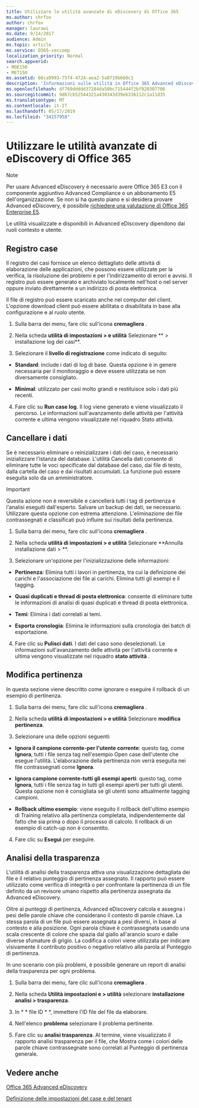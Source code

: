 ```yaml
---
title: Utilizzare le utilità avanzate di eDiscovery di Office 365
ms.author: chrfox
author: chrfox
manager: laurawi
ms.date: 9/14/2017
audience: Admin
ms.topic: article
ms.service: O365-seccomp
localization_priority: Normal
search.appverid:
- MOE150
- MET150
ms.assetid: 66ca9993-75f4-4724-aea2-5a0719b660c1
description: 'Informazioni sulle utilità in Office 365 Advanced eDiscovery, tra cui log di caso, dati di cancellazione, errori di processo, modifica della pertinenza e analisi della trasparenza.  '
ms.openlocfilehash: df769ddddd37284da50bc715444f2bf928307706
ms.sourcegitcommit: 9d67cb52544321a430343d39eb336112c1a11d35
ms.translationtype: MT
ms.contentlocale: it-IT
ms.lasthandoff: 05/17/2019
ms.locfileid: "34157958"
---
```

# <a name="use-office-365-advanced-ediscovery-utilities"></a>Utilizzare le utilità avanzate di eDiscovery di Office 365

> [!NOTE]
> Per usare Advanced eDiscovery è necessario avere Office 365 E3 con il componente aggiuntivo Advanced Compliance o un abbonamento E5 dell'organizzazione. Se non si ha questo piano e si desidera provare Advanced eDiscovery, è possibile [richiedere una valutazione di Office 365 Enterprise E5](https://go.microsoft.com/fwlink/p/?LinkID=698279). 
  
Le utilità visualizzate e disponibili in Advanced eDiscovery dipendono dai ruoli contesto e utente.
  
## <a name="case-log"></a>Registro case

Il registro dei casi fornisce un elenco dettagliato delle attività di elaborazione delle applicazioni, che possono essere utilizzate per la verifica, la risoluzione dei problemi e per l'indirizzamento di errori e avvisi. Il registro può essere generato e archiviato localmente nell'host o nel server oppure inviato direttamente a un indirizzo di posta elettronica.
  
Il file di registro può essere scaricato anche nel computer del client. L'opzione download client può essere abilitata o disabilitata in base alla configurazione e al ruolo utente.
  
1. Sulla barra dei menu, fare clic sull'icona **cremagliera** . 
    
2. Nella scheda **utilità di impostazioni \> e utilità** Selezionare ** \> installazione log dei casi**.
    
3. Selezionare il **livello di registrazione** come indicato di seguito: 
    
  - **Standard**: include i dati di log di base. Questa opzione è in genere necessaria per il monitoraggio e deve essere utilizzata se non diversamente consigliato.
    
  - **Minimal**: utilizzato per casi molto grandi e restituisce solo i dati più recenti.
    
4. Fare clic su **Run case log**. Il log viene generato e viene visualizzato il percorso. Le informazioni sull'avanzamento delle attività per l'attività corrente e ultima vengono visualizzate nel riquadro Stato attività.
    
## <a name="clear-data"></a>Cancellare i dati

Se è necessario eliminare o reinizializzare i dati del caso, è necessario inizializzare l'istanza del database. L'utilità Cancella dati consente di eliminare tutte le voci specificate dal database del caso, dai file di testo, dalla cartella del caso e dai risultati accumulati. La funzione può essere eseguita solo da un amministratore.
  
> [!IMPORTANT]
> Questa azione non è reversibile e cancellerà tutti i tag di pertinenza e l'analisi eseguiti dall'esperto. Salvare un backup dei dati, se necessario. Utilizzare questa opzione con estrema attenzione. L'eliminazione dei file contrassegnati e classificati può influire sui risultati della pertinenza. 
  
1. Sulla barra dei menu, fare clic sull'icona **cremagliera** . 
    
2. Nella scheda **utilità di impostazioni \> e utilità** Selezionare **Annulla installazione dati \> **.
    
3. Selezionare un'opzione per l'inizializzazione delle informazioni:
    
  - **Pertinenza**: Elimina tutti i lavori in pertinenza, tra cui la definizione dei carichi e l'associazione dei file ai carichi. Elimina tutti gli esempi e il tagging.
    
  - **Quasi duplicati e thread di posta elettronica**: consente di eliminare tutte le informazioni di analisi di quasi duplicati e thread di posta elettronica.
    
  - **Temi**: Elimina i dati correlati ai temi.
    
  - **Esporta cronologia**: Elimina le informazioni sulla cronologia dei batch di esportazione.
    
4. Fare clic su **Pulisci dati**. I dati del caso sono deselezionati. Le informazioni sull'avanzamento delle attività per l'attività corrente e ultima vengono visualizzate nel riquadro **stato attività** . 
    
## <a name="modify-relevance"></a>Modifica pertinenza

In questa sezione viene descritto come ignorare o eseguire il rollback di un esempio di pertinenza.
  
1. Sulla barra dei menu, fare clic sull'icona **cremagliera** . 
    
2. Nella scheda **utilità di impostazioni \> e utilità** Selezionare **modifica pertinenza**.
    
3. Selezionare una delle opzioni seguenti: 
    
  - **Ignora il campione corrente-per l'utente corrente**: questo tag, come **Ignora**, tutti i file senza tag nell'esempio Open case dell'utente che esegue l'utilità. L'elaborazione della pertinenza non verrà eseguita nei file contrassegnati come **Ignora**.
    
  - **Ignora campione corrente-tutti gli esempi aperti**: questo tag, come **Ignora**, tutti i file senza tag in tutti gli esempi aperti per tutti gli utenti. Questa opzione non è consigliata se gli utenti sono attualmente tagging campioni.
    
  - **Rollback ultimo esempio**: viene eseguito il rollback dell'ultimo esempio di Training relativo alla pertinenza completata, indipendentemente dal fatto che sia prima o dopo il processo di calcolo. Il rollback di un esempio di catch-up non è consentito.
    
4. Fare clic su **Esegui** per eseguire. 
    
## <a name="transparency-analysis"></a>Analisi della trasparenza

L'utilità di analisi della trasparenza attiva una visualizzazione dettagliata dei file e il relativo punteggio di pertinenza assegnato. Il rapporto può essere utilizzato come verifica di integrità o per confrontare la pertinenza di un file definito da un revisore umano rispetto alla pertinenza assegnata da Advanced eDiscovery. 
  
Oltre ai punteggi di pertinenza, Advanced eDiscovery calcola e assegna i pesi delle parole chiave che considerano il contesto di parole chiave. La stessa parola di un file può essere assegnata a pesi diversi, in base al contesto e alla posizione. Ogni parola chiave è contrassegnata usando una scala crescente di colore che spazia dal giallo all'arancio scuro e dalle diverse sfumature di grigio. La codifica a colori viene utilizzata per indicare visivamente il contributo positivo o negativo relativo alla parola al Punteggio di pertinenza. 
  
In uno scenario con più problemi, è possibile generare un report di analisi della trasparenza per ogni problema.
  
1. Sulla barra dei menu, fare clic sull'icona **cremagliera** . 
    
2. Nella scheda **Utilità impostazioni e \> utilità** selezionare **installazione analisi \> trasparenza**.
    
3. In * * file ID * *, immettere l'ID file del file da elaborare.
    
4. Nell'elenco **problema** selezionare il problema pertinente. 
    
5. Fare clic su **analisi trasparenza**. Al termine, viene visualizzato il rapporto analisi trasparenza per il file, che Mostra come i colori delle parole chiave contrassegnate sono correlati al Punteggio di pertinenza generale.
    
## <a name="see-also"></a>Vedere anche

[Office 365 Advanced eDiscovery](office-365-advanced-ediscovery.md)
  
[Definizione delle impostazioni del case e del tenant](define-case-and-tenant-settings-in-advanced-ediscovery.md)

